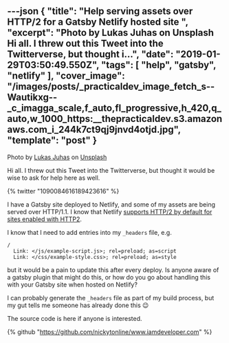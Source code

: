 ---json
{
  "title": "Help serving assets over HTTP/2 for a Gatsby Netlify hosted site ",
  "excerpt": "Photo by Lukas Juhas on Unsplash  Hi all. I threw out this Tweet into the Twitterverse, but thought i...",
  "date": "2019-01-29T03:50:49.550Z",
  "tags": [
    "help",
    "gatsby",
    "netlify"
  ],
  "cover_image": "/images/posts/_practicaldev_image_fetch_s--Wautikxg--_c_imagga_scale,f_auto,fl_progressive,h_420,q_auto,w_1000_https:__thepracticaldev.s3.amazonaws.com_i_244k7ct9qj9jnvd4otjd.jpg",
  "template": "post"
}
---
Photo by [Lukas Juhas](https://unsplash.com/photos/2JJz3u_R_Ik?utm_source=unsplash&utm_medium=referral&utm_content=creditCopyText) on [Unsplash](https://unsplash.com/search/photos/help?utm_source=unsplash&utm_medium=referral&utm_content=creditCopyText)

Hi all. I threw out this Tweet into the Twitterverse, but thought it would be wise to ask for help here as well.

{% twitter "1090084616189423616" %}

I have a Gatsby site deployed to Netlify, and some of my assets are being served over HTTP/1.1. I know that Netlify [supports HTTP/2 by default for sites enabled with HTTP2](https://www.netlify.com/blog/2017/07/18/http/2-server-push-on-netlify/).

I know that I need to add entries into my `_headers` file, e.g.

```
/
  Link: </js/example-script.js>; rel=preload; as=script
  Link: </css/example-style.css>; rel=preload; as=style
```

but it would be a pain to update this after every deploy. Is anyone aware of a gatsby plugin that might do this, or how do you go about handling this with your Gatsby site when hosted on Netlify?

I can probably generate the `_headers` file as part of my build process, but my gut tells me someone has already done this 😉

The source code is here if anyone is interested.

{% github "https://github.com/nickytonline/www.iamdeveloper.com" %}




